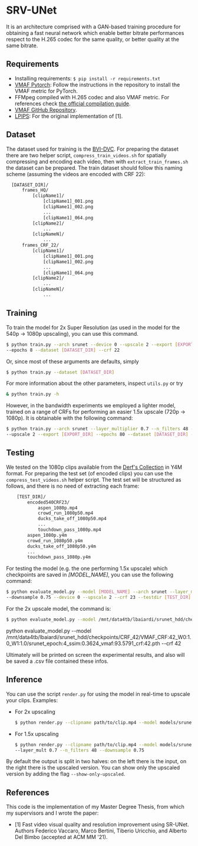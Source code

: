 # SRV-UNet
It is an architecture comprised with a GAN-based training procedure
for obtaining a fast neural network which enable better bitrate performances respect to the H.265 codec for the same
quality, or better quality at the same bitrate.

## Requirements
- Installing requirements: `$ pip install -r requirements.txt`
- [VMAF Pytorch](https://github.com/alvitrioliks/VMAF-torch): Follow the instructions in the repository to install the VMAF
  metric for PyTorch.
- FFMpeg compiled with H.265 codec and also VMAF metric. For references
  check [the official compilation guide](https://trac.ffmpeg.org/wiki/CompilationGuide/Ubuntu).
- [VMAF GitHub Repository](https://github.com/Netflix/vmaf).
- [LPIPS](https://github.com/richzhang/PerceptualSimilarity): For the original implementation of [1].

## Dataset
The dataset used for training is the [BVI-DVC](https://arxiv.org/pdf/2003.13552). For preparing the dataset
there are two helper script,
`compress_train_videos.sh` for spatially compressing and encoding each video, then with `extract_train_frames.sh` the
dataset can be prepared. The train dataset should follow this naming scheme (assuming the videos are encoded with CRF 22):

```bash
  [DATASET_DIR]/
      frames_HQ/
          [clipName1]/
              [clipName1]_001.png
              [clipName1]_002.png
              ...
              [clipName1]_064.png
          [clipName2]/
              ...
          [clipNameN]/
              ...
      frames_CRF_22/
          [clipName1]/
              [clipName1]_001.png
              [clipName1]_002.png
              ...
              [clipName1]_064.png
          [clipName2]/
              ...
          [clipNameN]/
              ...
```

## Training
To train the model for 2x Super Resolution (as used in the model for the 540p -> 1080p
upscaling), you can use this command.

```bash
$ python train.py --arch srunet --device 0 --upscale 2 --export [EXPORT_DIR] \
--epochs 8 --dataset [DATASET_DIR] --crf 22
```

Or, since most of these arguments are defaults, simply

```bash
$ python train.py --dataset [DATASET_DIR]
```

For more information about the other parameters, inspect `utils.py` or try

```bash
& python train.py -h
```

However, in the bandwidth experiments we employed a lighter model, trained on a range of CRFs for performing an easier
1.5x upscale (720p -> 1080p). It is obtainable with the following command:

```bash
$ python train.py --arch srunet --layer_multiplier 0.7 --n_filters 48 --downsample 0.75 --device 0 \
--upscale 2 --export [EXPORT_DIR] --epochs 80 --dataset [DATASET_DIR] --crf [CRF]
```

## Testing

We tested on the 1080p clips available from the [Derf's Collection](https://media.xiph.org/video/derf/) in Y4M format. 
For preparing the test set (of encoded clips) you can use the `compress_test_videos.sh` helper script.
The test set will be structured as follows, and there is no need of extracting each frame:

```bash
    [TEST_DIR]/
        encoded540CRF23/
            aspen_1080p.mp4
            crowd_run_1080p50.mp4
            ducks_take_off_1080p50.mp4
            ...
            touchdown_pass_1080p.mp4
        aspen_1080p.y4m
        crowd_run_1080p50.y4m
        ducks_take_off_1080p50.y4m
        ...
        touchdown_pass_1080p.y4m
```

For testing the model (e.g. the one performing 1.5x upscale) which checkpoints are saved in _[MODEL_NAME]_, you can use
the following command:

```bash
$ python evaluate_model.py --model [MODEL_NAME] --arch srunet --layer_mult 0.7 --n_filters 48 \
--downsample 0.75 --device 0 --upscale 2 --crf 23 --testdir [TEST_DIR] --testinputres 720 --testoutputres 1080
```

For the 2x upscale model, the command is:

```bash
$ python evaluate_model.py --model /mnt/data4tb/lbaiardi/srunet_hdd/checkpoints/srunet_crf_30_w0:1_W1:1/srunet_epoch:0_ssim:0.5718_vmaf:95.4761_crf:30.pth --device 0 --crf 30 --testdir /mnt/data4tb/lbaiardi/srunet_hdd/clips --testinputres 540 --testoutputres 1080
```

python evaluate_model.py --model /mnt/data4tb/lbaiardi/srunet_hdd/checkpoints/CRF_42/VMAF_CRF:42_W0:1.0_W1:1.0/srunet_epoch:4_ssim:0.3624_vmaf:93.5791_crf:42.pth --crf 42

Ultimately will be printed on screen the experimental results, and also will be saved a .csv file contained these infos.

## Inference

You can use the script `render.py` for using the model in real-time to upscale your clips. Examples:

- For 2x upscaling

    ```bash
    $ python render.py --clipname path/to/clip.mp4 --model models/srunet_2x_crf23.pth
    ```

- For 1.5x upscaling

    ```bash
    $ python render.py --clipname path/to/clip.mp4 --model models/srunet_1.5x_crf23.pth \
    --layer_mult 0.7 --n_filters 48 --downsample 0.75
    ```

By default the output is split in two halves: on the left there is the input, on the right there is
the upscaled version. You can show only the upscaled version by adding the flag `--show-only-upscaled`.

## References
This code is the implementation of my Master Degree Thesis, from which my supervisors and I wrote the paper:

- [1] Fast video visual quality and resolution improvement using SR-UNet. Authors Federico Vaccaro, Marco Bertini,
  Tiberio Uricchio, and Alberto Del Bimbo (accepted at ACM MM '21).
  